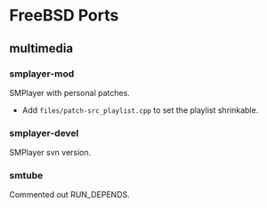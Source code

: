 FreeBSD Ports
=============

multimedia
----------

### smplayer-mod

SMPlayer with personal patches.

* Add `files/patch-src_playlist.cpp` to set the playlist shrinkable.

### smplayer-devel

SMPlayer svn version.

### smtube

Commented out RUN_DEPENDS.
